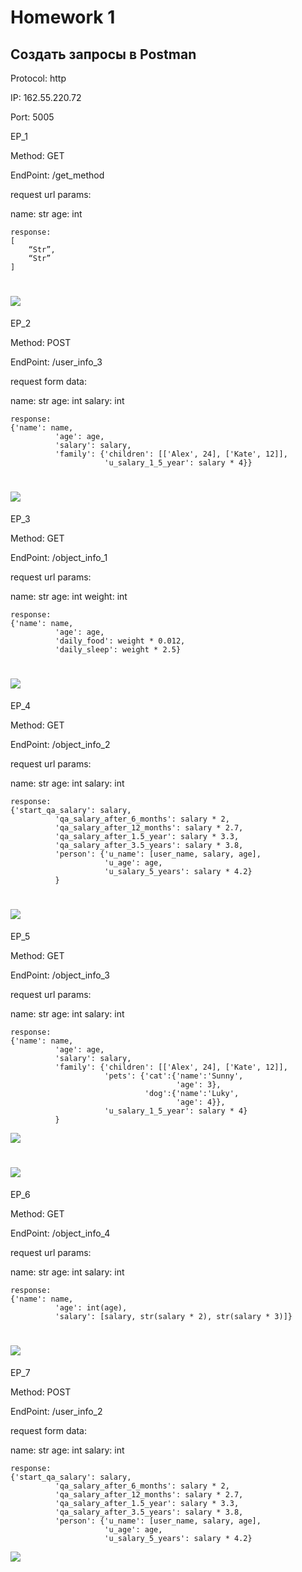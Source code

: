 # Homework 1

## Создать запросы в Postman

Protocol: http

IP: 162.55.220.72

Port: 5005

EP_1

Method: GET

EndPoint: /get_method

request url params: 

 name: str
 age: int

```JS
response: 
[
    “Str”,
    “Str”
]
```
![](https://github.com/Sawa-solo/Postman/blob/079f4ffe4d26d033434a38b8435ef5d2c427f67b/screens/EP_1.jpg)
==================

EP_2

Method: POST

EndPoint: /user_info_3

request form data: 

 name: str
 age: int
 salary: int
 
 
```JS
response: 
{'name': name,
          'age': age,
          'salary': salary,
          'family': {'children': [['Alex', 24], ['Kate', 12]],
                     'u_salary_1_5_year': salary * 4}}

```

![](https://github.com/Sawa-solo/Postman/blob/079f4ffe4d26d033434a38b8435ef5d2c427f67b/screens/EP_2.png)
==================

EP_3

Method: GET

EndPoint: /object_info_1

request url params: 

 name: str
 age: int
 weight: int
```JS
response: 
{'name': name,
          'age': age,
          'daily_food': weight * 0.012,
          'daily_sleep': weight * 2.5}

```

![](https://github.com/Sawa-solo/Postman/blob/079f4ffe4d26d033434a38b8435ef5d2c427f67b/screens/EP_3.jpg)
==================

EP_4

Method: GET

EndPoint: /object_info_2

request url params: 

 name: str
 age: int
 salary: int
 
```JS
response: 
{'start_qa_salary': salary,
          'qa_salary_after_6_months': salary * 2,
          'qa_salary_after_12_months': salary * 2.7,
          'qa_salary_after_1.5_year': salary * 3.3,
          'qa_salary_after_3.5_years': salary * 3.8,
          'person': {'u_name': [user_name, salary, age],
                     'u_age': age,
                     'u_salary_5_years': salary * 4.2}
          }

```

![](https://github.com/Sawa-solo/Postman/blob/079f4ffe4d26d033434a38b8435ef5d2c427f67b/screens/EP_4.jpg)
==================

EP_5

Method: GET

EndPoint: /object_info_3

request url params: 

 name: str
 age: int
 salary: int

```JS
response: 
{'name': name,
          'age': age,
          'salary': salary,
          'family': {'children': [['Alex', 24], ['Kate', 12]],
                     'pets': {'cat':{'name':'Sunny',
                                     'age': 3},
                              'dog':{'name':'Luky',
                                     'age': 4}},
                     'u_salary_1_5_year': salary * 4}
          }

```

![](https://github.com/Sawa-solo/Postman/blob/079f4ffe4d26d033434a38b8435ef5d2c427f67b/screens/EP_5.1.jpg)

![](https://github.com/Sawa-solo/Postman/blob/079f4ffe4d26d033434a38b8435ef5d2c427f67b/screens/EP_5.2.jpg)
==================

EP_6

Method: GET

EndPoint: /object_info_4

request url params: 

 name: str
 age: int
 salary: int
 
```JS
response: 
{'name': name,
          'age': int(age),
          'salary': [salary, str(salary * 2), str(salary * 3)]}

```

![](https://github.com/Sawa-solo/Postman/blob/079f4ffe4d26d033434a38b8435ef5d2c427f67b/screens/EP_6.jpg)
==================

EP_7

Method: POST

EndPoint: /user_info_2

request form data: 

 name: str
 age: int
 salary: int

```JS
response: 
{'start_qa_salary': salary,
          'qa_salary_after_6_months': salary * 2,
          'qa_salary_after_12_months': salary * 2.7,
          'qa_salary_after_1.5_year': salary * 3.3,
          'qa_salary_after_3.5_years': salary * 3.8,
          'person': {'u_name': [user_name, salary, age],
                     'u_age': age,
                     'u_salary_5_years': salary * 4.2}
```

![](https://github.com/Sawa-solo/Postman/blob/079f4ffe4d26d033434a38b8435ef5d2c427f67b/screens/ER_7.jpg)
